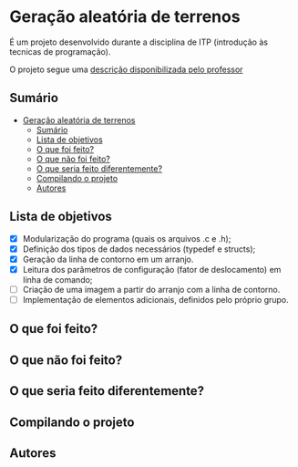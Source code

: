 # Geração aleatória de terrenos

É um projeto desenvolvido durante a disciplina de ITP (introdução às tecnicas de programação).

O projeto segue uma [descrição disponibilizada pelo professor](https://docs.google.com/document/d/e/2PACX-1vSgt4OLf336SvjRw--C9oAjyL3PdF2aMeSXGcVoxPVGGizkGd8kIN4LG2m8EJ2L9IwAjTAdPs9NtanS/pub)

## Sumário

- [Geração aleatória de terrenos](#geração-aleatória-de-terrenos)
  - [Sumário](#sumário)
  - [Lista de objetivos](#lista-de-objetivos)
  - [O que foi feito?](#o-que-foi-feito)
  - [O que não foi feito?](#o-que-não-foi-feito)
  - [O que seria feito diferentemente?](#o-que-seria-feito-diferentemente)
  - [Compilando o projeto](#compilando-o-projeto)
  - [Autores](#autores)


## Lista de objetivos

- [x] Modularização do programa (quais os arquivos .c e .h);
- [x] Definição dos tipos de dados necessários (typedef e structs);
- [x] Geração da linha de contorno em um arranjo.
- [x] Leitura dos parâmetros de configuração (fator de deslocamento) em linha de comando;
- [ ] Criação de uma imagem a partir do arranjo com a linha de contorno.
- [ ] Implementação de elementos adicionais, definidos pelo próprio grupo.
  
## O que foi feito?

## O que não foi feito?

## O que seria feito diferentemente?

## Compilando o projeto

## Autores